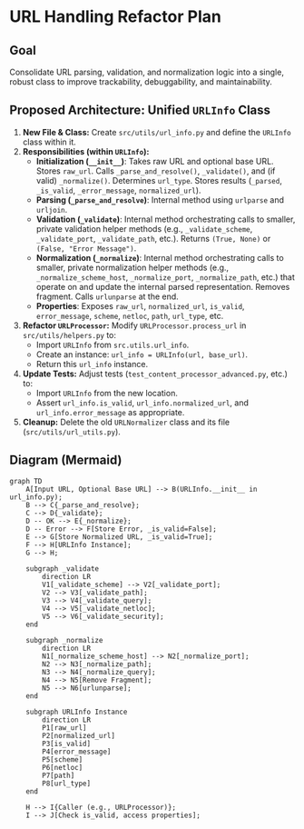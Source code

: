 # URL Handling Refactor Plan

## Goal
Consolidate URL parsing, validation, and normalization logic into a single, robust class to improve trackability, debuggability, and maintainability.

## Proposed Architecture: Unified `URLInfo` Class

1.  **New File & Class:** Create `src/utils/url_info.py` and define the `URLInfo` class within it.
2.  **Responsibilities (within `URLInfo`):**
    *   **Initialization (`__init__`)**: Takes raw URL and optional base URL. Stores `raw_url`. Calls `_parse_and_resolve()`, `_validate()`, and (if valid) `_normalize()`. Determines `url_type`. Stores results (`_parsed`, `_is_valid`, `_error_message`, `normalized_url`).
    *   **Parsing (`_parse_and_resolve`)**: Internal method using `urlparse` and `urljoin`.
    *   **Validation (`_validate`)**: Internal method orchestrating calls to smaller, private validation helper methods (e.g., `_validate_scheme`, `_validate_port`, `_validate_path`, etc.). Returns `(True, None)` or `(False, "Error Message")`.
    *   **Normalization (`_normalize`)**: Internal method orchestrating calls to smaller, private normalization helper methods (e.g., `_normalize_scheme_host`, `_normalize_port`, `_normalize_path`, etc.) that operate on and update the internal parsed representation. Removes fragment. Calls `urlunparse` at the end.
    *   **Properties**: Exposes `raw_url`, `normalized_url`, `is_valid`, `error_message`, `scheme`, `netloc`, `path`, `url_type`, etc.
3.  **Refactor `URLProcessor`:** Modify `URLProcessor.process_url` in `src/utils/helpers.py` to:
    *   Import `URLInfo` from `src.utils.url_info`.
    *   Create an instance: `url_info = URLInfo(url, base_url)`.
    *   Return this `url_info` instance.
4.  **Update Tests:** Adjust tests (`test_content_processor_advanced.py`, etc.) to:
    *   Import `URLInfo` from the new location.
    *   Assert `url_info.is_valid`, `url_info.normalized_url`, and `url_info.error_message` as appropriate.
5.  **Cleanup:** Delete the old `URLNormalizer` class and its file (`src/utils/url_utils.py`).

## Diagram (Mermaid)

```mermaid
graph TD
    A[Input URL, Optional Base URL] --> B(URLInfo.__init__ in url_info.py);
    B --> C{_parse_and_resolve};
    C --> D{_validate};
    D -- OK --> E{_normalize};
    D -- Error --> F[Store Error, _is_valid=False];
    E --> G[Store Normalized URL, _is_valid=True];
    F --> H[URLInfo Instance];
    G --> H;

    subgraph _validate
        direction LR
        V1[_validate_scheme] --> V2[_validate_port];
        V2 --> V3[_validate_path];
        V3 --> V4[_validate_query];
        V4 --> V5[_validate_netloc];
        V5 --> V6[_validate_security];
    end

    subgraph _normalize
        direction LR
        N1[_normalize_scheme_host] --> N2[_normalize_port];
        N2 --> N3[_normalize_path];
        N3 --> N4[_normalize_query];
        N4 --> N5[Remove Fragment];
        N5 --> N6[urlunparse];
    end

    subgraph URLInfo Instance
        direction LR
        P1[raw_url]
        P2[normalized_url]
        P3[is_valid]
        P4[error_message]
        P5[scheme]
        P6[netloc]
        P7[path]
        P8[url_type]
    end

    H --> I{Caller (e.g., URLProcessor)};
    I --> J[Check is_valid, access properties];